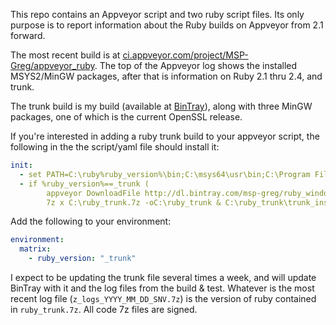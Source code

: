 This repo contains an Appveyor script and two ruby script files.  Its only purpose is to report information about the Ruby builds on Appveyor from 2.1 forward.

The most recent build is at [ci.appveyor.com/project/MSP-Greg/appveyor_ruby](https://ci.appveyor.com/project/MSP-Greg/appveyor_ruby).  The top of the Appveyor log shows the installed MSYS2/MinGW packages, after that is information on Ruby 2.1 thru 2.4, and trunk.

The trunk build is my build (available at [BinTray](https://dl.bintray.com/msp-greg/ruby_windows/)), along with three MinGW packages, one of which is the current OpenSSL release.

If you're interested in adding a ruby trunk build to your appveyor script, the following in the the script/yaml file should install it:

```yaml
init:
  - set PATH=C:\ruby%ruby_version%\bin;C:\msys64\usr\bin;C:\Program Files\7-Zip;C:\Program Files\AppVeyor\BuildAgent;C:\Program Files\Git\cmd;C:\Windows\system32
  - if %ruby_version%==_trunk (
        appveyor DownloadFile http://dl.bintray.com/msp-greg/ruby_windows/ruby_trunk.7z -FileName C:\ruby_trunk.7z &
        7z x C:\ruby_trunk.7z -oC:\ruby_trunk & C:\ruby_trunk\trunk_install.cmd)
```

Add the following to your environment:

```yaml
environment:
  matrix:
    - ruby_version: "_trunk"
```

I expect to be updating the trunk file several times a week, and will update BinTray with it and the log files from the build & test.  Whatever is the most recent log file (`z_logs_YYYY_MM_DD_SNV.7z`) is the version of ruby contained in `ruby_trunk.7z`.  All code 7z files are signed.
